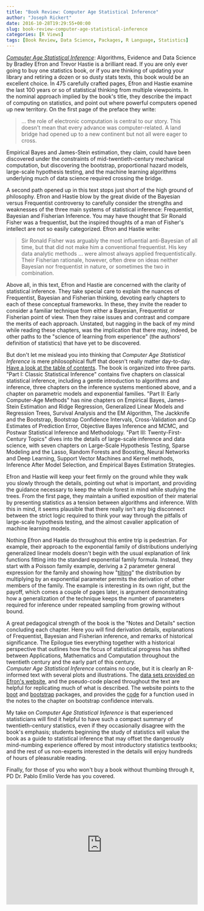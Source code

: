 ```yaml
---
title: "Book Review: Computer Age Statistical Inference"
author: "Joseph Rickert"
date: 2016-10-28T19:29:55+00:00
slug: book-review-computer-age-statistical-inference
categories: [R Views]
tags: [Book Review, Data Science, Packages, R Language, Statistics]
---
```


[_Computer Age Statistical Inference_](https://www.cambridge.org/core/books/computer-age-statistical-inference/E32C1911ED937D75CE159BBD21684D37): Algorithms, Evidence and Data Science by Bradley Efron and Trevor Hastie is a brilliant read. If you are only ever going to buy one statistics book, or if you are thinking of updating your library and retiring a dozen or so dusty stats texts, this book would be an excellent choice. In 475 carefully crafted pages, Efron and Hastie examine the last 100 years or so of statistical thinking from multiple viewpoints. In the nominal approach implied by the book's title, they describe the impact of computing on statistics, and point out where powerful computers opened up new territory. On the first page of the preface they write:

> ... the role of electronic computation is central to our story. This doesn't mean that every advance was computer-related. A land bridge had opened up to a new continent but not all were eager to cross.

Empirical Bayes and James-Stein estimation, they claim, could have been discovered under the constraints of mid-twentieth-century mechanical computation, but discovering the bootstrap, proportional hazard models, large-scale hypothesis testing, and the machine learning algorithms underlying much of data science required crossing the bridge.

A second path opened up in this text stops just short of the high ground of philosophy. Efron and Hastie blow by the great divide of the Bayesian versus Frequentist controversy to carefully consider the strengths and weaknesses of the three main systems of statistical inference: Frequentist, Bayesian and Fisherian Inference. You may have thought that Sir Ronald Fisher was a frequentist, but the inspired thoughts of a man of Fisher's intellect are not so easily categorized. Efron and Hastie write:

> Sir Ronald Fisher was arguably the most influential anti-Bayesian of all time, but that did not make him a conventional frequentist. His key data analytic methods ... were almost always applied frequentistically. Their Fisherian rationale, however, often drew on ideas neither Bayesian nor frequentist in nature, or sometimes the two in combination.

Above all, in this text, Efron and Hastie are concerned with the clarity of statistical inference. They take special care to explain the nuances of Frequentist, Bayesian and Fisherian thinking, devoting early chapters to each of these conceptual frameworks. In these, they invite the reader to consider a familiar technique from either a Bayesian, Frequentist or Fisherian point of view. Then they raise issues and contrast and compare the merits of each approach. Unstated, but nagging in the back of my mind while reading these chapters, was the implication that there may, indeed, be other paths to the "science of learning from experience" (the authors' definition of statistics) that have yet to be discovered.

But don't let me mislead you into thinking that _Computer Age Statistical Inference_ is mere philosophical fluff that doesn't really matter day-to-day. [Have a look at the table of contents](https://web.stanford.edu/~hastie/CASI/contents.html). The book is organized into three parts. "Part I: Classic Statistical Inference" contains five chapters on classical statistical inference, including a gentle introduction to algorithms and inference, three chapters on the inference systems mentioned above, and a chapter on parametric models and exponential families. "Part II: Early Computer-Age Methods" has nine chapters on Empirical Bayes, James-Stein Estimation and Ridge Regression, Generalized Linear Models and Regression Trees, Survival Analysis and the EM Algorithm, The Jackknife and the Bootstrap, Bootstrap Confidence Intervals, Cross-Validation and Cp Estimates of Prediction Error, Objective Bayes Inference and MCMC, and Postwar Statistical Inference and Methodology. "Part III: Twenty-First-Century Topics" dives into the details of large-scale inference and data science, with seven chapters on Large-Scale Hypothesis Testing, Sparse Modeling and the Lasso, Random Forests and Boosting, Neural Networks and Deep Learning, Support Vector Machines and Kernel methods, Inference After Model Selection, and Empirical Bayes Estimation Strategies.

Efron and Hastie will keep your feet firmly on the ground while they walk you slowly through the details, pointing out what is important, and providing the guidance necessary to keep the whole forest in mind while studying the trees. From the first page, they maintain a unified exposition of their material by presenting statistics as a tension between algorithms and inference. With this in mind, it seems plausible that there really isn't any big disconnect between the strict logic required to think your way through the pitfalls of large-scale hypothesis testing, and the almost cavalier application of machine learning models.

Nothing Efron and Hastie do throughout this entire trip is pedestrian. For example, their approach to the exponential family of distributions underlying generalized linear models doesn't begin with the usual explanation of link functions fitting into the standard exponential family formula. Instead, they start with a Poisson family example, deriving a 2 parameter general expression for the family and showing how "[tilting](https://stat.ethz.ch/R-manual/R-devel/library/boot/html/exp.tilt.html)" the distribution by multiplying by an exponential parameter permits the derivation of other members of the family. The example is interesting in its own right, but the payoff, which comes a couple of pages later, is argument demonstrating how a generalization of the technique keeps the number of parameters required for inference under repeated sampling from growing without bound.

A great pedagogical strength of the book is the "Notes and Details" section concluding each chapter. Here you will find derivation details, explanations of Frequentist, Bayesian and Fisherian inference, and remarks of historical significance. The Epilogue ties everything together with a historical perspective that outlines how the focus of statistical progress has shifted between Applications, Mathematics and Computation throughout the twentieth century and the early part of this century.\
_Computer Age Statistical Inference_ contains no code, but it is clearly an R-informed text with several plots and illustrations. The [data sets provided on Efron's website](https://web.stanford.edu/~hastie/CASI/data.html), and the pseudo-code placed throughout the text are helpful for replicating much of what is described. The website points to the [boot](https://cran.r-project.org/web/packages/boot/index.html) and [bootstrap](https://cran.r-project.org/web/packages/bootstrap/index.html) packages, and provides the [code](https://web.stanford.edu/~hastie/CASI_files/COMPS/accel.R) for a function used in the notes to the chapter on bootstrap confidence intervals.

My take on _Computer Age Statistical Inference_ is that experienced statisticians will find it helpful to have such a compact summary of twentieth-century statistics, even if they occasionally disagree with the book's emphasis; students beginning the study of statistics will value the book as a guide to statistical inference that may offset the dangerously mind-numbing experience offered by most introductory statistics textbooks; and the rest of us non-experts interested in the details will enjoy hundreds of hours of pleasurable reading.

Finally, for those of you who won't buy a book without thumbing through it, PD Dr. Pablo Emilio Verde has you covered.

<iframe width="100%" height="315" src="https://www.youtube.com/embed/Qg60kyi3ZjU" frameborder="0" allowfullscreen></iframe>
